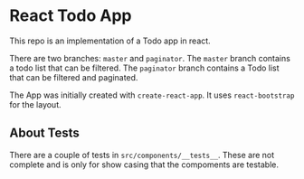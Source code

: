 # React Todo App

This repo is an implementation of a Todo app in react.

There are two branches: `master` and `paginator`.
The `master` branch contains a todo list that can be filtered. The `paginator` branch contains a Todo list that
can be filtered and paginated.

The App was initially created with `create-react-app`. It uses `react-bootstrap` for the layout.

## About Tests

There are a couple of tests in `src/components/__tests__`. These are not complete and is only for show casing that the compoments are testable.
